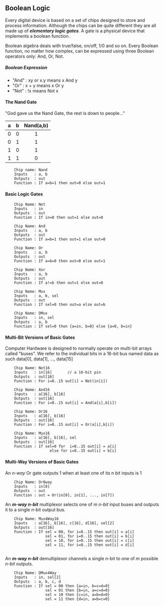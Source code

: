 ## Boolean Logic

Every digital device is based on a set of chips designed to store
and process information. Although the chips can be quite different
they are all made up of ***elementary logic gates***. A gate is a
physical device that implements a boolean function.

Boolean algebra deals with true/false, on/off, 1/0 and so on.
Every Boolean function, no matter how complex, can be expressed
using three Boolean operators only: And, Or, Not.

##### Boolean Expression
- "And" : xy or x.y means x And y
- "Or"  : x + y means x Or y
- "Not" : !x means Not x


#### The Nand Gate
"God gave us the Nand Gate, the rest is down to people..."

| a | b | Nand(a,b) |
|---|---|   :--:    |
| 0 | 0 |     1     |
| 0 | 1 |     1     |
| 1 | 0 |     1     |
| 1 | 1 |     0     |

```
    Chip name: Nand
    Inputs   : a, b
    Outputs  : out
    Function : If a=b=1 then out=0 else out=1
```

#### Basic Logic Gates

```
    Chip Name: Not
    Inputs   : in
    Outputs  : out
    Function : If in=0 then out=1 else out=0
```

```
    Chip Name: And
    Inputs   : a, b
    Outputs  : out
    Function : If a=b=1 then out=1 else out=0
```

```
    Chip Name: Or
    Inputs   : a, b
    Outputs  : out
    Function : If a=b=0 then out=0 else out=1
```

```
    Chip Name: Xor
    Inputs   : a, b
    Outputs  : out
    Function : If a!=b then out=1 else out=0
```

```
    Chip Name: Mux
    Inputs   : a, b, sel
    Outputs  : out
    Function : If sel=0 then out=a else out=b
```

```
    Chip Name: DMux
    Inputs   : in, sel
    Outputs  : a, b
    Function : If sel=0 then {a=in, b=0} else {a=0, b=in}
```

#### Multi-Bit Versions of Basic Gates

Computer Hardware is designed to normally operate on multi-bit arrays
called "buses". We refer to the individual bits in a 16-bit bus named
data as such data[0], data[1], ..., data[15]

```
    Chip Name: Not16
    Inputs   : in[16]       // a 16-bit pin 
    Outputs  : out[16]
    Function : For i=0..15 out[i] = Not(in[i]) 
```
```
    Chip Name: And16 
    Inputs   : a[16], b[16] 
    Outputs  : out[16] 
    Function : For i=0..15 out[i] = And(a[i],b[i])
```
```
    Chip Name: Or16 
    Inputs   : a[16], b[16]
    Outputs  : out[16] 
    Function : For i=0..15 out[i] = Or(a[i],b[i]) 
```
```
    Chip Name: Mux16 
    Inputs   : a[16], b[16], sel
    Outputs  : out[16] 
    Function : If sel=0 for  i=0..15 out[i] = a[i]
                    else for i=0..15 out[i] = b[i]
```

#### Multi-Way Versions of Basic Gates

An *n-way* Or gate outputs 1 when at least one of its n bit inputs is 1
```
    Chip Name: Or8way
    Inputs   : in[8] 
    Outputs  : out 
    Function : out = Or(in[0], in[1], ..., in[7]) 
```

An ***m-way n-bit*** multiplexor selects one of *m n-bit* input buses
and outputs it to a single *n*-bit output bus.
```
    Chip Name: Mux4Way16
    Inputs   : a[16], b[16], c[16], d[16], sel[2] 
    Outputs  : out[16] 
    Function : If sel = 00, for i=0..15 then out[i] = a[i]
                  sel = 01, for i=0..15 then out[i] = b[i]
                  sel = 10, for i=0..15 then out[i] = c[i]
                  sel = 11, for i=0..15 then out[i] = d[i]
                
```

An ***m-way n-bit*** demultiplexor channels a single *n*-bit to one of *m*
possible *n-bit* outputs.
```
    Chip Name: DMux4Way
    Inputs   : in, sel[2] 
    Outputs  : a, b, c, d 
    Function : If sel = 00 then {a=in, b=c=d=0}
                  sel = 01 then {b=in, a=c=d=0}
                  sel = 10 then {c=in, a=b=d=0}
                  sel = 11 then {d=in, a=b=c=0} 
```


